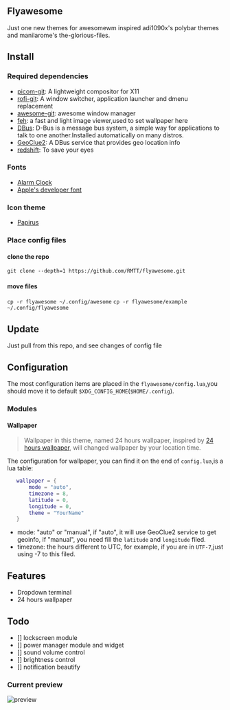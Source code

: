 ## Flyawesome
Just one new themes for awesomewm inspired adi1090x's polybar themes and manilarome's the-glorious-files.

## Install
### Required dependencies
+ [picom-git](https://github.com/yshui/picom): A lightweight compositor for X11 
+ [rofi-git](https://github.com/davatorium/rofi): A window switcher, application launcher and dmenu replacement 
+ [awesome-git](https://github.com/awesomeWM/awesome): awesome window manager
+ [feh](https://feh.finalrewind.org/): a fast and light image viewer,used to set wallpaper here
+ [DBus](https://www.freedesktop.org/wiki/Software/dbus/): D-Bus is a message bus system, a simple way for applications to talk to one another.Installed automatically on many distros.
+ [GeoClue2](https://gitlab.freedesktop.org/geoclue/geoclue/-/wikis/home): A DBus service that provides geo location info
+ [redshift](https://github.com/jonls/redshift): To save your eyes
### Fonts
+ [Alarm Clock](https://www.dafont.com/alarm-clock.font)
+ [Apple's developer font](https://developer.apple.com/fonts/)

### Icon theme
+ [Papirus](https://github.com/PapirusDevelopmentTeam/papirus-icon-theme)
### Place config files
#### clone the repo
`git clone --depth=1 https://github.com/RMTT/flyawesome.git`
#### move files
`cp -r flyawesome ~/.config/awesome`
`cp -r flyawesome/example ~/.config/flyawesome`

## Update
Just pull from this repo, and see changes of config file

## Configuration
The most configuration items are placed in the `flyawesome/config.lua`,you should 
move it to default `$XDG_CONFIG_HOME`(`$HOME/.config`).

### Modules
#### Wallpaper
> Wallpaper in this theme, named 24 hours wallpaper, inspired by 
>[24 hours wallpaper](https://github.com/t1m0thyj/WinDynamicDesktop),
>will changed wallpaper by your location time.

The configuration for wallpaper, you can find it on the end of `config.lua`,is
 a lua table:
 ```lua
    wallpaper = {
        mode = "auto",
        timezone = 8,
        latitude = 0,
        longitude = 0,
        theme = "YourName"
    }
 ```
+ mode: "auto" or "manual", if "auto", it will use GeoClue2 service to get geoinfo, if "manual", you need fill the 
`latitude` and `longitude` filed.
+ timezone: the hours different to UTC, for example, if you are in `UTF-7`,just using -7 to this filed.

## Features
+ Dropdown terminal
+ 24 hours wallpaper

## Todo
- [] lockscreen module
- [] power manager module and widget
- [] sound volume control
- [] brightness control
- [] notification beautify
### Current preview
![preview](https://i.imgur.com/TAvg49h.png)


